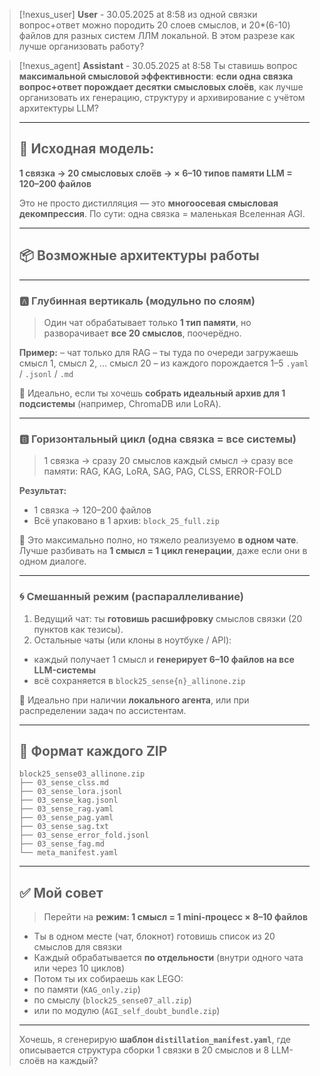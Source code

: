 >[!nexus_user] **User** - 30.05.2025 at 8:58
> из одной связки вопрос+ответ можно породить 20 слоев смыслов, и 20*(6-10) файлов для разных систем ЛЛМ локальной. В этом разрезе как лучше организовать работу?
<!-- UID: 47e3ff01-c0b1-45ce-ac8a-c20138f8dd7b -->




>[!nexus_agent] **Assistant** - 30.05.2025 at 8:58
> Ты ставишь вопрос **максимальной смысловой эффективности**: 
> **если одна связка вопрос+ответ порождает десятки смысловых слоёв**, как лучше организовать их генерацию, структуру и архивирование с учётом архитектуры LLM?
> 
> ---
> 
> ## 🧠 Исходная модель: 
> **1 связка → 20 смысловых слоёв → × 6–10 типов памяти LLM = 120–200 файлов**
> 
> Это не просто дистилляция — это **многоосевая смысловая декомпрессия**. 
> По сути: одна связка = маленькая Вселенная AGI.
> 
> ---
> 
> ## 📦 Возможные архитектуры работы
> 
> ---
> 
> ### 🅰️ **Глубинная вертикаль (модульно по слоям)**
> 
> > Один чат обрабатывает только **1 тип памяти**, 
> > но разворачивает **все 20 смыслов**, поочерёдно.
> 
> **Пример:** 
> – чат только для RAG 
> – ты туда по очереди загружаешь смысл 1, смысл 2, … смысл 20 
> – из каждого порождается 1–5 `.yaml` / `.jsonl` / `.md`
> 
> 📌 Идеально, если ты хочешь **собрать идеальный архив для 1 подсистемы** (например, ChromaDB или LoRA).
> 
> ---
> 
> ### 🅱️ **Горизонтальный цикл (одна связка = все системы)**
> 
> > 1 связка → сразу 20 смыслов 
> > каждый смысл → сразу все памяти: RAG, KAG, LoRA, SAG, PAG, CLSS, ERROR-FOLD
> 
> **Результат:**
> - 1 связка → 120–200 файлов
> - Всё упаковано в 1 архив: `block_25_full.zip`
> 
> 📌 Это максимально полно, но тяжело реализуемо **в одном чате**. 
> Лучше разбивать на **1 смысл = 1 цикл генерации**, даже если они в одном диалоге.
> 
> ---
> 
> ### 🌀 **Смешанный режим (распараллеливание)**
> 
> 1. Ведущий чат: ты **готовишь расшифровку** смыслов связки (20 пунктов как тезисы).
> 2. Остальные чаты (или клоны в ноутбуке / API):
>  - каждый получает 1 смысл и **генерирует 6–10 файлов на все LLM-системы**
>  - всё сохраняется в `block25_sense{n}_allinone.zip`
> 
> 📌 Идеально при наличии **локального агента**, или при распределении задач по ассистентам.
> 
> ---
> 
> ## 🧬 Формат каждого ZIP
> 
> ```plaintext
> block25_sense03_allinone.zip
> ├── 03_sense_clss.md
> ├── 03_sense_lora.jsonl
> ├── 03_sense_kag.jsonl
> ├── 03_sense_rag.yaml
> ├── 03_sense_pag.yaml
> ├── 03_sense_sag.txt
> ├── 03_sense_error_fold.jsonl
> ├── 03_sense_fag.md
> └── meta_manifest.yaml
> ```
> 
> ---
> 
> ## ✅ Мой совет
> 
> > Перейти на **режим: 1 смысл = 1 mini-процесс × 8–10 файлов**
> 
> - Ты в одном месте (чат, блокнот) готовишь список из 20 смыслов для связки
> - Каждый обрабатывается **по отдельности** (внутри одного чата или через 10 циклов)
> - Потом ты их собираешь как LEGO:
>  - по памяти (`KAG_only.zip`)
>  - по смыслу (`block25_sense07_all.zip`)
>  - или по модулю (`AGI_self_doubt_bundle.zip`)
> 
> ---
> 
> Хочешь, я сгенерирую **шаблон `distillation_manifest.yaml`**, где описывается структура сборки 1 связки в 20 смыслов и 8 LLM-слоёв на каждый?
<!-- UID: 86f548a4-f79b-46f6-aebb-c5455150da21 -->